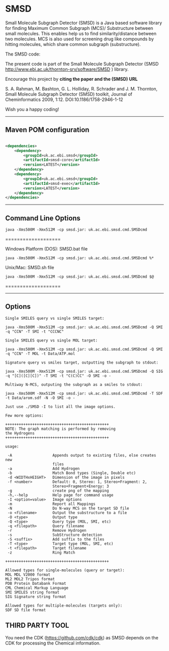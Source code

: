 # SMSD
Small Molecule Subgraph Detector (SMSD) is a Java based software library for finding Maximum Common Subgraph (MCS)/ Substructure between small molecules.
This enables help us to find similarity/distance between two molecules. MCS is also used for screening drug like compounds by hitting molecules, which share common subgraph (substructure).


The SMSD code:

The present code is part of the Small Molecule Subgraph Detector 
(SMSD http://www.ebi.ac.uk/thornton-srv/software/SMSD ) library.

Encourage this project by <b>citing the paper and the (SMSD) URL</b> 

S. A. Rahman, M. Bashton, G. L. Holliday, R. Schrader and J. M. Thornton, Small Molecule Subgraph Detector (SMSD) toolkit, Journal of Cheminformatics 2009, 1:12. DOI:10.1186/1758-2946-1-12

Wish you a happy coding!

-----------------------
Maven POM configuration
-----------------------

```xml

<dependencies>
    <dependency>
        <groupId>uk.ac.ebi.smsd</groupId>
        <artifactId>smsd-core</artifactId>
        <version>LATEST</version>
    </dependency>
    <dependency>
        <groupId>uk.ac.ebi.smsd</groupId>
        <artifactId>smsd-exec</artifactId>
        <version>LATEST</version>
    </dependency>
</dependencies>
```


--------------------
Command Line Options
--------------------
```
java -Xms500M -Xmx512M -cp smsd.jar: uk.ac.ebi.smsd.cmd.SMSDcmd
```
===================

Windows Platform (DOS): SMSD.bat file
```
java -Xms500M -Xmx512M -cp smsd.jar: uk.ac.ebi.smsd.cmd.SMSDcmd %*
```

Unix/Mac: SMSD.sh file
```
java -Xms500M -Xmx512M -cp smsd.jar: uk.ac.ebi.smsd.cmd.SMSDcmd $@
```
===================

--------------------
Options
--------------------

```
Single SMILES query vs single SMILES target:

java -Xms500M -Xmx512M -cp smsd.jar: uk.ac.ebi.smsd.cmd.SMSDcmd -Q SMI -q "CCN" -T SMI -t "CCCNC"

Single SMILES query vs single MOL target:

java -Xms500M -Xmx512M -cp smsd.jar: uk.ac.ebi.smsd.cmd.SMSDcmd -Q SMI -q "CCN" -T MOL -t Data/ATP.mol

Signature query vs smiles target, outputting the subgraph to stdout:

java -Xms500M -Xmx512M -cp smsd.jar: uk.ac.ebi.smsd.cmd.SMSDcmd -Q SIG -q "[C]([C][C])" -T SMI -t "C(C)CC" -O SMI -o -

Multiway N-MCS, outputing the subgraph as a smiles to stdout:

java -Xms500M -Xmx512M -cp smsd.jar: uk.ac.ebi.smsd.cmd.SMSDcmd -T SDF -t Data/arom.sdf -N -O SMI -o -

Just use ./SMSD -I to list all the image options.

Few more options:

++++++++++++++++++++++++++++++++++++++++++++++
NOTE: The graph matching is performed by removing
the Hydrogens
++++++++++++++++++++++++++++++++++++++++++++++

usage:
       
 -A                  Appends output to existing files, else creates new
                     files
 -a                  Add Hydrogen
 -b                  Match Bond types (Single, Double etc)
 -d <WIDTHxHEIGHT>   Dimension of the image in pixels
 -f <number>         Default: 0, Stereo: 1, Stereo+Fragment: 2,
                     Stereo+Fragment+Energy: 3
 -g                  create png of the mapping
 -h,--help           Help page for command usage
 -I <option=value>   Image options
 -m                  Report all Mappings
 -N                  Do N-way MCS on the target SD file
 -o <filename>       Output the substructure to a file
 -O <type>           Output type
 -Q <type>           Query type (MOL, SMI, etc)
 -q <filepath>       Query filename
 -r                  Remove Hydrogen
 -s                  SubStructure detection
 -S <suffix>         Add suffix to the files
 -T <type>           Target type (MOL, SMI, etc)
 -t <filepath>       Target filename
 -z                  Ring Match

++++++++++++++++++++++++++++++++++++++++++++++

Allowed types for single-molecules (query or target):
MOL	MDL V2000 format
ML2	MOL2 Tripos format
PDB	Protein Databank Format
CML	Chemical Markup Language
SMI	SMILES string format
SIG	Signature string format

Allowed types for multiple-molecules (targets only):
SDF	SD file format
```

THIRD PARTY TOOL
---------------
You need the CDK (https://github.com/cdk/cdk) as SMSD depends on the CDK for processing the Chemical information.
